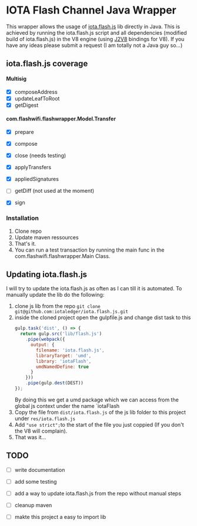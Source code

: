# IOTA Flash Channel Java Wrapper

This wrapper allows the usage of [iota.flash.js](https://github.com/iotaledger/iota.flash.js) lib directly in Java. This is achieved by running the iota.flash.js script and all dependencies (modified build of iota.flash.js) in the V8 engine (using [J2V8](https://github.com/eclipsesource/J2V8) bindings for V8). 
If you have any ideas please submit a request (I am totally not a Java guy so...)



## iota.flash.js coverage

#### Multisig
- [x] composeAddress
- [x] updateLeafToRoot
- [x] getDigest

#### com.flashwifi.flashwrapper.Model.Transfer
- [x] prepare
- [x] compose
- [x] close (needs testing)
- [x] applyTransfers
- [x] appliedSignatures 
- [ ] getDiff (not used at the moment)
- [x] sign 



### Installation

1. Clone repo
2. Update maven ressources
3. That's it.
4. You can run a test transaction by running the main func in the com.flashwifi.flashwrapper.Main Class.



## Updating iota.flash.js
I will try to update the iota.flash.js as often as I can till it is automated.
To manually update the lib do the following:

1. clone js lib from the repo  `git clone git@github.com:iotaledger/iota.flash.js.git`
2. inside the cloned project open the gulpfile.js and change dist task to this
    ```javascript
    gulp.task('dist', () => {
      return gulp.src('lib/flash.js')
        .pipe(webpack({
          output: {
            filename: 'iota.flash.js',
            libraryTarget: 'umd',
            library: 'iotaFlash',
            umdNamedDefine: true
          }
        }))
        .pipe(gulp.dest(DEST))
    });
    ```
    By doing this we get a umd package which we can access from the global js context under the name `iotaFlash
3. Copy the file from `dist/iota.flash.js` of the js lib folder to this project under `res/iota.flash.js`
4. Add `"use strict";`to the start of the file you just coppied (If you don't the V8 will complain).
5. That was it...



## TODO

- [ ] write documentation  
- [ ] add some testing
- [ ] add a way to update iota.flash.js from the repo without manual steps
- [ ] cleanup maven
- [ ] makte this project a easy to import lib


